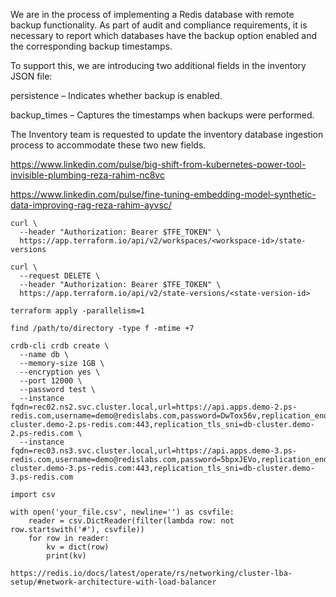 We are in the process of implementing a Redis database with remote backup functionality. As part of audit and compliance requirements, it is necessary to report which databases have the backup option enabled and the corresponding backup timestamps.

To support this, we are introducing two additional fields in the inventory JSON file:

persistence – Indicates whether backup is enabled.

backup_times – Captures the timestamps when backups were performed.

The Inventory team is requested to update the inventory database ingestion process to accommodate these two new fields.


https://www.linkedin.com/pulse/big-shift-from-kubernetes-power-tool-invisible-plumbing-reza-rahim-nc8vc

https://www.linkedin.com/pulse/fine-tuning-embedding-model-synthetic-data-improving-rag-reza-rahim-ayvsc/


```
curl \
  --header "Authorization: Bearer $TFE_TOKEN" \
  https://app.terraform.io/api/v2/workspaces/<workspace-id>/state-versions

curl \
  --request DELETE \
  --header "Authorization: Bearer $TFE_TOKEN" \
  https://app.terraform.io/api/v2/state-versions/<state-version-id>

```

```
terraform apply -parallelism=1

find /path/to/directory -type f -mtime +7
```

```
crdb-cli crdb create \
  --name db \
  --memory-size 1GB \
  --encryption yes \
  --port 12000 \
  --password test \
  --instance fqdn=rec02.ns2.svc.cluster.local,url=https://api.apps.demo-2.ps-redis.com,username=demo@redislabs.com,password=DwTox56v,replication_endpoint=db-cluster.demo-2.ps-redis.com:443,replication_tls_sni=db-cluster.demo-2.ps-redis.com \
  --instance fqdn=rec03.ns3.svc.cluster.local,url=https://api.apps.demo-3.ps-redis.com,username=demo@redislabs.com,password=5bpxJEVo,replication_endpoint=db-cluster.demo-3.ps-redis.com:443,replication_tls_sni=db-cluster.demo-3.ps-redis.com
```

```
import csv

with open('your_file.csv', newline='') as csvfile:
    reader = csv.DictReader(filter(lambda row: not row.startswith('#'), csvfile))
    for row in reader:
        kv = dict(row)
        print(kv)

```

```
https://redis.io/docs/latest/operate/rs/networking/cluster-lba-setup/#network-architecture-with-load-balancer
```


